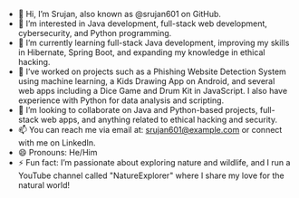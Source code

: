 - 👋 Hi, I’m Srujan, also known as @srujan601 on GitHub.
- 👀 I’m interested in Java development, full-stack web development, cybersecurity, and Python programming.
- 🌱 I’m currently learning full-stack Java development, improving my skills in Hibernate, Spring Boot, and expanding my knowledge in ethical hacking.
- 💼 I’ve worked on projects such as a Phishing Website Detection System using machine learning, a Kids Drawing App on Android, and several web apps including a Dice Game and Drum Kit in JavaScript. I also have experience with Python for data analysis and scripting.
- 💞️ I’m looking to collaborate on Java and Python-based projects, full-stack web apps, and anything related to ethical hacking and security.
- 📫 You can reach me via email at: srujan601@example.com or connect with me on LinkedIn.
- 😄 Pronouns: He/Him
- ⚡ Fun fact: I’m passionate about exploring nature and wildlife, and I run a YouTube channel called "NatureExplorer" where I share my love for the natural world!

